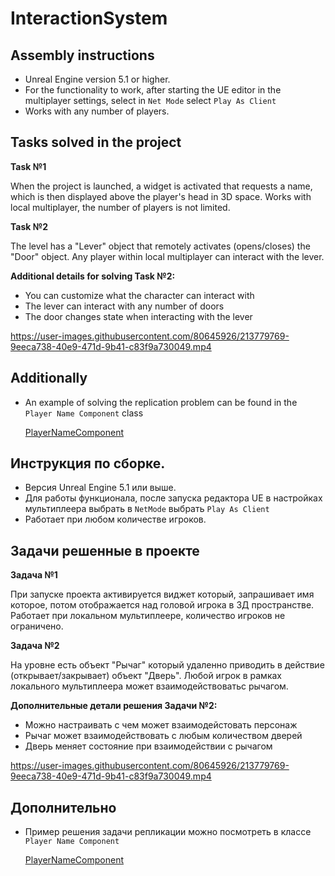 # InteractionSystem

## Assembly instructions

- Unreal Engine version 5.1 or higher. 
- For the functionality to work, after starting the UE editor in the multiplayer settings, select in `Net Mode` select `Play As Client`
- Works with any number of players.

## Tasks solved in the project

**Task №1**

When the project is launched, a widget is activated that requests a name, which is then displayed above the player's head in 3D space.
Works with local multiplayer, the number of players is not limited.

**Task №2**

The level has a "Lever" object that remotely activates (opens/closes) the "Door" object.
Any player within local multiplayer can interact with the lever.

**Additional details for solving Task №2:**

- You can customize what the character can interact with
- The lever can interact with any number of doors
- The door changes state when interacting with the lever

https://user-images.githubusercontent.com/80645926/213779769-9eeca738-40e9-471d-9b41-c83f9a730049.mp4

## Additionally

- An example of solving the replication problem can be found in the `Player Name Component` class

    [PlayerNameComponent](https://github.com/Kirill-Geskin/InteractionSystem/blob/main/Source/InteractionSystem/Components/PlayerNameComponent.cpp)

## Инструкция по сборке. 

- Версия Unreal Engine 5.1 или выше. 
- Для работы функционала, после запуска редактора UE в настройках мультиплеера выбрать в `NetMode` выбрать `Play As Client`
- Работает при любом количестве игроков. 

## Задачи решенные в проекте

**Задача №1**

При запуске проекта активируется виджет который, запрашивает имя которое, потом отображается над головой игрока в 3Д пространстве.
Работает при локальном мультиплеере, количество игроков не ограничено. 

**Задача №2**

На уровне есть объект "Рычаг" который удаленно приводить в действие (открывает/закрывает) объект "Дверь".
Любой игрок в рамках локального мультиплеера может взаимодействоватьс рычагом. 

**Дополнительные детали решения Задачи №2:**

- Можно настраивать с чем может взаимодейстовать персонаж 
- Рычаг может взаимодействовать с любым количеством дверей
- Дверь меняет состояние при взаимодействии с рычагом 


https://user-images.githubusercontent.com/80645926/213779769-9eeca738-40e9-471d-9b41-c83f9a730049.mp4

## Дополнительно 

- Пример решения задачи репликации можно посмотреть в классе `Player Name Component`

    [PlayerNameComponent](https://github.com/Kirill-Geskin/InteractionSystem/blob/main/Source/InteractionSystem/Components/PlayerNameComponent.cpp)
